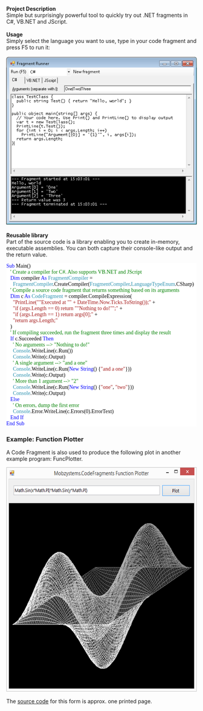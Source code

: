 <div class="wikidoc">
<p><strong>Project Description</strong><br>
Simple but surprisingly powerful tool to quickly try out .NET fragments in C#, VB.NET and JScript.<br>
<br>
<strong>Usage</strong><br>
Simply select the language you want to use, type in your code fragment and press F5 to run it:<br>
<br>
<img title="Screenshot.png" alt="Screenshot.png" src="Home_Screenshot.png"><br>
<br>
<strong>Reusable library</strong><br>
Part of the source code is a library enabling you to create in-memory, executable assemblies. You can both capture their console-like output and the return value.</p>
<pre style="font-family:consolas; background:white; color:black"><span style="color:blue">Sub</span> Main()<br>&nbsp;&nbsp; <span style="color:green">' Create a compiler for C#. Also supports VB.NET and JScript<br></span>&nbsp;&nbsp; <span style="color:blue">Dim</span> compiler <span style="color:blue">As</span>&nbsp;<span style="color:#2b91af">FragmentCompiler</span> =<br>&nbsp;&nbsp;&nbsp;&nbsp; <span style="color:#2b91af">FragmentCompiler</span>.CreateCompiler(<span style="color:#2b91af">FragmentCompiler</span>.<span style="color:#2b91af">LanguageTypeEnum</span>.CSharp)<br>&nbsp;&nbsp; <span style="color:green">' Compile a source code fragment that returns something based on its arguments<br></span>&nbsp;&nbsp; <span style="color:blue">Dim</span> c <span style="color:blue">As</span>&nbsp;<span style="color:#2b91af">CodeFragment</span> = compiler.CompileExpression(<br>&nbsp;&nbsp;&nbsp;&nbsp; <span style="color:#a31515">&quot;PrintLine(&quot;&quot;Executed at &quot;&quot; &#43; DateTime.Now.Ticks.ToString());&quot;</span> &#43;<br>&nbsp;&nbsp;&nbsp;&nbsp; <span style="color:#a31515">&quot;if (args.Length == 0) return &quot;&quot;Nothing to do!&quot;&quot;;&quot;</span> &#43;<br>&nbsp;&nbsp;&nbsp;&nbsp; <span style="color:#a31515">&quot;if (args.Length == 1) return args[0];&quot;</span> &#43;<br>&nbsp;&nbsp;&nbsp;&nbsp; <span style="color:#a31515">&quot;return args.Length;&quot;<br></span>&nbsp;&nbsp; )<br>&nbsp;&nbsp; <span style="color:green">' If compiling succeeded, run the fragment three times and display the result<br></span>&nbsp;&nbsp; <span style="color:blue">If</span> c.Succeeded <span style="color:blue">Then<br></span>&nbsp;&nbsp;&nbsp;&nbsp; <span style="color:green">' No arguments --&gt; &quot;Nothing to do!&quot;<br></span>&nbsp;&nbsp;&nbsp;&nbsp; <span style="color:#2b91af">Console</span>.WriteLine(c.Run())<br>&nbsp;&nbsp;&nbsp;&nbsp; <span style="color:#2b91af">Console</span>.Write(c.Output)<br>&nbsp;&nbsp;&nbsp;&nbsp; <span style="color:green">' A single argument --&gt; &quot;and a one&quot;<br></span>&nbsp;&nbsp;&nbsp;&nbsp; <span style="color:#2b91af">Console</span>.WriteLine(c.Run(<span style="color:blue">New</span>&nbsp;<span style="color:blue">String</span>() {<span style="color:#a31515">&quot;and a one&quot;</span>}))<br>&nbsp;&nbsp;&nbsp;&nbsp; <span style="color:#2b91af">Console</span>.Write(c.Output)<br>&nbsp;&nbsp;&nbsp;&nbsp; <span style="color:green">' More than 1 argument --&gt; &quot;2&quot;<br></span>&nbsp;&nbsp;&nbsp;&nbsp; <span style="color:#2b91af">Console</span>.WriteLine(c.Run(<span style="color:blue">New</span>&nbsp;<span style="color:blue">String</span>() {<span style="color:#a31515">&quot;one&quot;</span>, <span style="color:#a31515">&quot;two&quot;</span>}))<br>&nbsp;&nbsp;&nbsp;&nbsp; <span style="color:#2b91af">Console</span>.Write(c.Output)<br>&nbsp;&nbsp; <span style="color:blue">Else<br></span>&nbsp;&nbsp;&nbsp;&nbsp; <span style="color:green">' On errors, dump the first error<br></span>&nbsp;&nbsp;&nbsp;&nbsp; <span style="color:#2b91af">Console</span>.Error.WriteLine(c.Errors(0).ErrorText)<br>&nbsp;&nbsp; <span style="color:blue">End</span>&nbsp;<span style="color:blue">If</span>
<span style="color:blue">End</span>&nbsp;<span style="color:blue">Sub</span></pre>
<h3><font style="font-weight:bold">Example: Function Plotter</font></h3>
<p>A Code Fragment is also used to produce the following plot in another example program: FuncPlotter.</p>
<p><img title="image" border="0" alt="image" src="Home_image_2.png" width="603" height="592" style="border-top:0px; border-right:0px; border-bottom:0px; padding-top:0px; padding-left:0px; border-left:0px; display:inline; padding-right:0px"></p>
<p>The <a href="https://fragmentrunner.codeplex.com/SourceControl/latest#FuncPlotter/FuncPlotterForm.vb">
source code</a> for this form is approx. one printed page.</p>
</div><div class="ClearBoth"></div>

